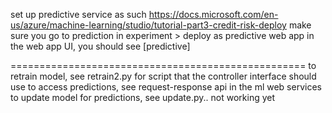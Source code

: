 set up predictive service as such https://docs.microsoft.com/en-us/azure/machine-learning/studio/tutorial-part3-credit-risk-deploy
make sure you go to prediction in experiment > deploy as predictive web app
in the web app UI, you should see [predictive]


===================================================
to retrain model, see retrain2.py for script that  the controller interface should use
to access predictions, see request-response api in the ml web services
to update model for predictions, see update.py.. not working yet
